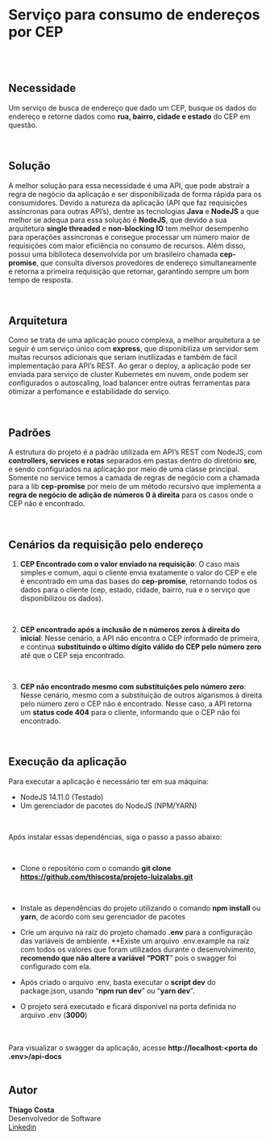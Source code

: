 # Serviço para consumo de endereços por CEP
<br><br>

## Necessidade


Um serviço de busca de endereço que dado um CEP, busque os dados do endereço e retorne dados como **rua, bairro, cidade e estado** do CEP em questão. 

<br />

## Solução

A melhor solução para essa necessidade é uma API, que pode abstrair a regra de negócio da aplicação e ser disponibilizada de forma rápida para os consumidores. Devido a natureza da aplicação (API que faz requisições assíncronas para outras API’s), dentre as tecnologias **Java** e **NodeJS** a que melhor se adequa para essa solução é **NodeJS**, que devido a sua arquitetura **single threaded** e **non-blocking IO** tem melhor desempenho para operações assíncronas e consegue processar um número maior de requisições com maior eficiência no consumo de recursos. Além disso, possui uma biblioteca desenvolvida por um brasileiro chamada **cep-promise**, que consulta diversos provedores de endereço simultaneamente e retorna a primeira requisição que retornar, garantindo sempre um bom tempo de resposta.

<br />

## Arquitetura

Como se trata de uma aplicação pouco complexa, a melhor arquitetura a se seguir é um serviço único com **express**, que disponibiliza um servidor sem muitas recursos adicionais que seriam inutilizadas e também de fácil implementação para API’s REST. Ao gerar o deploy, a aplicação pode ser enviada para serviço de cluster Kubernetes em nuvem, onde podem ser configurados o autoscaling, load balancer entre outras ferramentas para otimizar a perfomance e estabilidade do serviço.

<br>

## Padrões

A estrutura do projeto é a padrão utilizada em API’s REST com NodeJS, com **controllers, services e rotas** separados em pastas dentro do diretório **src**, e sendo configurados na aplicação por meio de uma classe principal. Somente no service temos a camada de regras de negócio com a chamada para a lib **cep-promise** por meio de um método recursivo que implementa a **regra de negócio de adição de números 0 à direita** para os casos onde o CEP não é encontrado.

<br>

## Cenários da requisição pelo endereço



1. **CEP Encontrado com o valor enviado na requisição**: O caso mais simples e comum, aqui o cliente envia exatamente o valor do CEP e ele é encontrado em uma das bases do **cep-promise**, retornando todos os dados para o cliente (cep, estado, cidade, bairro, rua e o serviço que disponibilizou os dados).
<br/>

2. **CEP encontrado após a inclusão de n números zeros à direita do inicial**: Nesse cenário, a API não encontra o CEP informado de primeira, e continua **substituindo o último dígito válido do CEP pelo número zero** até que o CEP seja encontrado.
<br/>

3. **CEP não encontrado mesmo com substituições pelo número zero**: Nesse cenário, mesmo com a substituição de outros algarismos à direita pelo número zero o CEP não é encontrado. Nesse caso, a API retorna um **status code 404** para o cliente, informando que o CEP não foi encontrado.


<br>

## Execução da aplicação

Para executar a aplicação é necessário ter em sua máquina:



*   NodeJS 14.11.0 (Testado)
*   Um gerenciador de pacotes do NodeJS (NPM/YARN)

<br>

Após instalar essas dependências, siga o passo a passo abaixo:

<br>

*   Clone o repositório com o comando **git clone https://github.com/thiscosta/projeto-luizalabs.git**
<br>

*   Instale as dependências do projeto utilizando o comando **npm install** ou **yarn**, de acordo com seu gerenciador de pacotes

*   Crie um arquivo na raíz do projeto chamado **.env** para a configuração das variáveis de ambiente. **Existe um arquivo .env.example na raíz com todos os valores que foram utilizados durante o desenvolvimento, **recomendo que não altere a variável “PORT**” pois o swagger foi configurado com ela.

*   Após criado o arquivo .env, basta executar o **script dev** do package.json, usando “**npm run dev**” ou “**yarn dev**”.

*   O projeto será executado e ficará disponível na porta definida no arquivo .env (**3000**) 

<br><br>
Para visualizar o swagger da aplicação, acesse **http://localhost:<porta do .env>/api-docs**
<br><br>

## Autor
**Thiago Costa**<br />
Desenvolvedor de Software <br />
[Linkedin](https://www.linkedin.com/in/thiscosta00/)

	
